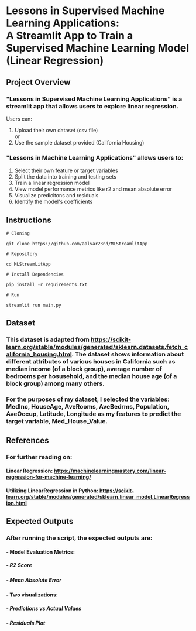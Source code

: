# Lessons in Supervised Machine Learning Applications: <br> A Streamlit App to Train a Supervised Machine Learning Model <br> (Linear Regression)

## Project Overview
### "Lessons in Supervised Machine Learning Applications" is a streamlit app that allows users to explore linear regression. 
Users can:<br>
1. Upload their own dataset (csv file)
  <br>or
3. Use the sample dataset provided (California Housing)<br>
### "Lessons in Machine Learning Applications" allows users to:
1. Select their own feature or target variables<br>
2. Split the data into training and testing sets<br>
3. Train a linear regression model<br>
4. View model performance metrics like r2 and mean absolute error<br>
5. Visualize predicitons and residuals<br>
6. Identify the model's coefficients<br>

## Instructions

```
# Cloning

git clone https://github.com/aalvar23nd/MLStreamlitApp

# Repository

cd MLStreamLitApp

# Install Dependencies

pip install -r requirements.txt

# Run

streamlit run main.py

```
## Dataset
### This dataset is adapted from https://scikit-learn.org/stable/modules/generated/sklearn.datasets.fetch_california_housing.html. The dataset shows information about different attributes of various houses in California such as median income (of a block group), average number of bedrooms per hosusehold, and the median house age (of a block group) among many others. 

### For the purposes of my dataset, I selected the variables: MedInc, HouseAge, AveRooms, AveBedrms, Population, AveOccup, Latitude, Longitude as my features to predict the target variable, Med_House_Value.

## References
### For further reading on:
#### Linear Regression: https://machinelearningmastery.com/linear-regression-for-machine-learning/
#### Utilizing LinearRegression in Python: https://scikit-learn.org/stable/modules/generated/sklearn.linear_model.LinearRegression.html


## Expected Outputs
### After running the script, the expected outputs are:<br>
#### - Model Evaluation Metrics:
##### - R2 Score
##### - Mean Absolute Error
#### - Two visualizations:
##### - Predictions vs Actual Values
##### - Residuals Plot
